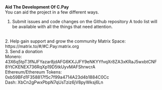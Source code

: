 **Aid The Development Of C.Pay**
<br>
You can aid the project in a few different ways.
<br>
1. Submit issues and code changes on the Github repository
	A todo list will be available with all the things that need attention.
<br>
2. Help gain support and grow the community
	Matrix Space: https://matrix.to/#/#C.Pay:matrix.org
<br>
3. Send a donation 
<br>
	Monero: 43X6q5tpT3fNJFYazar8jdAFG6KXJJFY9eNKYYfvqXr8ZA3xKRaJ5wxbtCNF8YtCKENEX736RqXp19D5tkUyvMAFShrwcrA
<br>
	Ethereum/Ethereum Tokens:
0xb59BFd1F358817f5c7f99a4714A23d4b1884C0Cc
<br>
	Dash:
XbCn2gPwxPbpN7qUsTziz6jV8pyWksj6Ln

